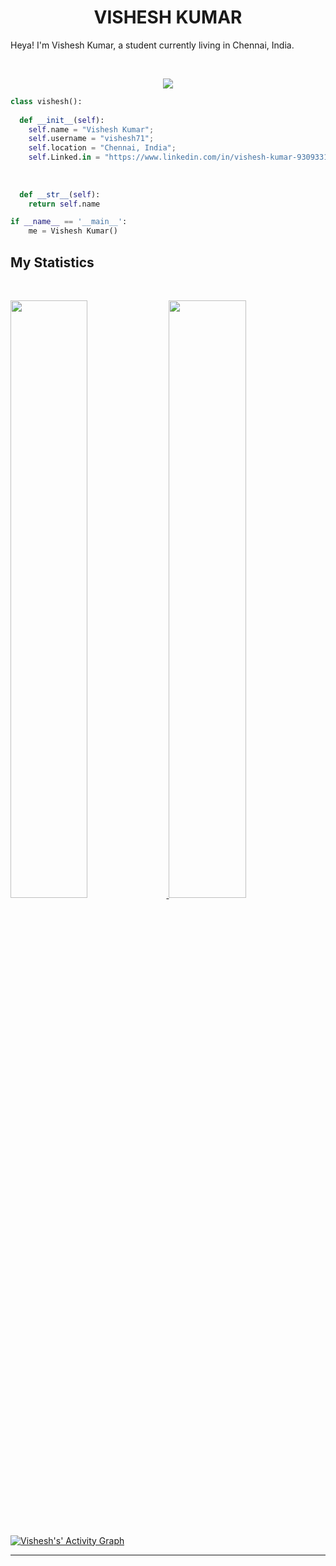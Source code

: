 <h1 align="center">
  <b>VISHESH KUMAR</b>
</h1>

Heya! I'm Vishesh Kumar, a student currently living in Chennai, India. 

<br>

<p>
<div align="center">

  <img src="https://img.shields.io/badge/-Python-98b982?style=for-the-badge&logo=python&logoColor=98b982&labelColor=282828">
</div>
</p>

```python
class vishesh():
    
  def __init__(self):
    self.name = "Vishesh Kumar";
    self.username = "vishesh71";
    self.location = "Chennai, India";
    self.Linked.in = "https://www.linkedin.com/in/vishesh-kumar-9309331a9/"
    
    
  
  def __str__(self):
    return self.name

if __name__ == '__main__':
    me = Vishesh Kumar()
```



<!--
<div align="center">
  <a href="https://open.spotify.com/user/6s6pbtefezpookh8gwnkko15v">
    <img src="https://spotify-readme-theta-virid.vercel.app/api?scan=true&theme=dark" width="240px">
  </a>
</div>
-->

## My Statistics

<br/>
<p align="left">
  <a href="https://Vishesh Kumar.dev/">
  <img width="49.5%" src="https://github-readme-stats.vercel.app/api?username=vishesh71&show_icons=true&theme=gruvbox&hide_border=true" />
    <img width="49.5%" src="https://github-readme-streak-stats.herokuapp.com/?user=vishesh71&theme=gruvbox&hide_border=true" />
  </a>
</p>
<br>

[![Vishesh's' Activity Graph](https://activity-graph.herokuapp.com/graph?username=vishesh71&custom_title=Vishesh%20Kumar's%20Contribution%20Graph&theme=gruvbox&bg_color=282828&hide_border=true&line=d1a01f&point=c58545)](https://abhigyantrips.dev)

------


